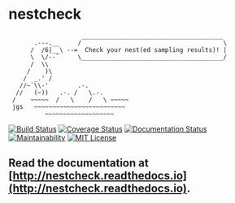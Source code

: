 nestcheck
=========
                        _______________________________________
           .---.__     /                                       \
          /  /6|__\ --=  Check your nest(ed sampling results)! |
          \  \/--`     \_______________________________________/
          /  \\
         /    )\
        /  _.' /
       //~`\\-'        .-.
      //   (~))   .-. /   \.-.
     /    ~~~~~  /   \    /   \ ~~~~~
     jgs   ~~~~~~~~~~~~~~~~~~~~~~~~~
              ~~~~~~~~~~~~~~~~~~~
[![Build Status](https://travis-ci.org/ejhigson/nestcheck.svg?branch=master)](https://travis-ci.org/ejhigson/nestcheck)
[![Coverage Status](https://coveralls.io/repos/github/ejhigson/nestcheck/badge.svg?branch=master)](https://coveralls.io/github/ejhigson/nestcheck?branch=master)
[![Documentation Status](https://readthedocs.org/projects/nestcheck/badge/?version=latest)](http://nestcheck.readthedocs.io/en/latest/?badge=latest)
[![Maintainability](https://api.codeclimate.com/v1/badges/7fdfe74eb8256020c780/maintainability)](https://codeclimate.com/github/ejhigson/nestcheck/maintainability)
[![MIT License](https://img.shields.io/badge/license-MIT-blue.svg)](https://github.com/ejhigson/nestcheck/blob/master/LICENSE)

## Read the documentation at [http://nestcheck.readthedocs.io](http://nestcheck.readthedocs.io).
<!-- ASCII art bird adapted from http://www.oocities.org/spunk1111/birds.htm#parrot --!>
